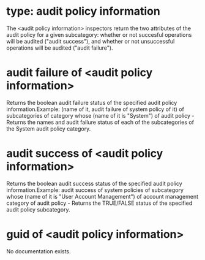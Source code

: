 # type: audit policy information

The &lt;audit policy information&gt; inspectors return the two attributes of the audit policy for a given subcategory: whether or not succesful operations will be audited (&quot;audit success&quot;), and whether or not unsuccessful operations will be audited (&quot;audit failure&quot;).

# audit failure of &lt;audit policy information&gt;

Returns the boolean audit failure status of the specified audit policy information.Example: (name of it, audit failure of system policy of it) of subcategories of category whose (name of it is &quot;System&quot;) of audit policy - Returns the names and audit failure status of each of the subcategories of the System audit policy category.

# audit success of &lt;audit policy information&gt;

Returns the boolean audit success status of the specified audit policy information.Example: audit success of system policies of subcategory whose (name of it is &quot;User Account Management&quot;) of account management category of audit policy - Returns the TRUE/FALSE status of the specified audit policy subcategory.

# guid of &lt;audit policy information&gt;

No documentation exists.
